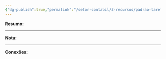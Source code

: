 ```yaml
---
{"dg-publish":true,"permalink":"/setor-contabil/3-recursos/padrao-tarefas/lanc-a-identificar-envio/","dgPassFrontmatter":true,"created":"2025-07-01T11:50:07.930-03:00","updated":"2025-06-05T23:30:45.908-03:00"}
---
```


**Resumo:** 


---

**Nota:**

---

**Conexões:**